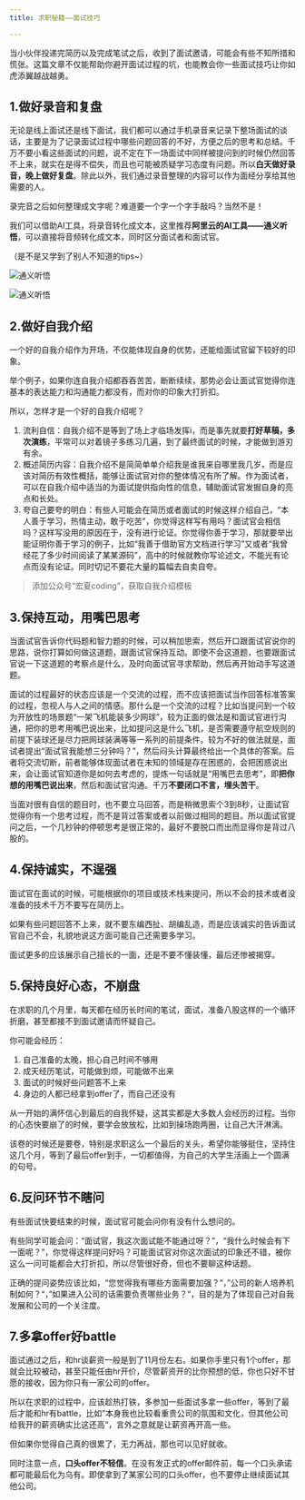 ```yaml
---
title: 求职秘籍——面试技巧

---
```



当小伙伴投递完简历以及完成笔试之后，收到了面试邀请，可能会有些不知所措和慌张。这篇文章不仅能帮助你避开面试过程的坑，也能教会你一些面试技巧让你如虎添翼越战越勇。

## 1.做好录音和复盘

无论是线上面试还是线下面试，我们都可以通过手机录音来记录下整场面试的谈话，主要是为了记录面试过程中哪些问题回答的不好，方便之后的思考和总结。千万不要小看这些面试的问题，说不定在下一场面试中同样被提问到的时候仍然回答不上来，就实在是得不偿失，而且也可能被质疑学习态度有问题。所以**白天做好录音，晚上做好复盘**。除此以外，我们通过录音整理的内容可以作为面经分享给其他需要的人。

录完音之后如何整理成文字呢？难道要一个字一个字手敲吗？当然不是！

我们可以借助AI工具，将录音转化成文本，这里推荐**阿里云的AI工具——通义听悟**，可以直接将音频转化成文本，同时区分面试者和面试官。

（是不是又学到了别人不知道的tips~）

![通义听悟](https://cdn.jsdelivr.net/gh/hongxiaCoder/Pictures@master/20230830145527.png)

![通义听悟](https://cdn.jsdelivr.net/gh/hongxiaCoder/Pictures@master/20230830164309.png)

## 2.做好自我介绍

一个好的自我介绍作为开场，不仅能体现自身的优势，还能给面试官留下较好的印象。

举个例子，如果你连自我介绍都吞吞苦苦，断断续续，那势必会让面试官觉得你连基本的表达能力和沟通能力都没有，而对你的印象大打折扣。

所以，怎样才是一个好的自我介绍呢？

1. 流利自信：自我介绍不是等到了场上才临场发挥i，而是事先就要**打好草稿，多次演练**，平常可以对着镜子多练习几遍，到了最终面试的时候，才能做到游刃有余。
2. 概述简历内容：自我介绍不是简简单单介绍我是谁我来自哪里我几岁，而是应该对简历有效性概括，能够让面试官对你的整体情况有所了解。作为面试者，可以在自我介绍中适当的为面试提供指向性的信息，辅助面试官发掘自身的亮点和长处。
3. 夸自己要夸的明白：有些人可能会在简历或者面试的时候这样介绍自己，“本人善于学习，热情主动，敢于吃苦”，你觉得这样写有用吗？面试官会相信吗？这样写没用的原因在于，没有进行论证。你觉得你善于学习，那就要举出能证明你善于学习的例子，比如“我善于借助官方文档进行学习”又或者“我曾经花了多少时间阅读了某某源码”，高中的时候就教你写论述文，不能光有论点而没有论证。同时切记不要花大量的篇幅去自卖自夸。

> 添加公众号“宏夏coding”，获取自我介绍模板

## 3.保持互动，用嘴巴思考

当面试官告诉你代码题和智力题的时候，可以稍加思索，然后开口跟面试官说你的思路，说你打算如何做这道题，跟面试官保持互动。即使不会这道题，也要跟面试官说一下这道题的考察点是什么，及时向面试官寻求帮助，然后再开始动手写这道题。

面试的过程最好的状态应该是一个交流的过程，而不应该把面试当作回答标准答案的过程，忽视人与人之间的情感。那什么是一个交流的过程？比如当提问到一个较为开放性的场景题“一架飞机能装多少网球”，较为正面的做法是和面试官进行沟通，把你的思考用嘴巴说出来，比如提问这是什么飞机，是否需要遵守航空规则的前提下装球还是尽力把网球装满等等一系列的前提条件。较为不好的做法就是，面试者提出“面试官我能想三分钟吗？”，然后闷头计算最终给出一个具体的答案。后者将交流切断，前者能够体现面试者在未知的领域是存在困惑的，会把困惑说出来，会让面试官知道你是如何去考虑的，提炼一句话就是“用嘴巴去思考”，即**把你想的用嘴巴说出来**，然后和面试官沟通。千万**不要闭口不言，埋头苦干**。

当面对很有自信的题目时，也不要立马回答，而是稍微思索个3到8秒，让面试官觉得你有一个思考过程，而不是背过答案或者以前做过相同的题目。所以面试官提问之后，一个几秒钟的停顿思考是很正常的，最好不要脱口而出而显得你是背过八股的。

## 4.保持诚实，不逞强

面试官在面试的时候，可能根据你的项目或技术栈来提问，所以不会的技术或者没准备的技术千万不要写在简历上。

如果有些问题回答不上来，就不要东编西扯、胡编乱造，而是应该诚实的告诉面试官自己不会，礼貌地说这方面可能自己还需要多学习。

面试更多的应该展示自己擅长的一面，还是不要不懂装懂，最后还惨被揭穿。

## 5.保持良好心态，不崩盘

在求职的几个月里，每天都在经历长时间的笔试，面试，准备八股这样的一个循环折磨，甚至都接不到面试邀请而怀疑自己。

你可能会经历：

1. 自己准备的太晚，担心自己时间不够用
2. 成天经历笔试，可能做到烦，可能做不出来
3. 面试的时候好些问题答不上来
4. 身边的人都已经拿到offer了，而自己还没有

从一开始的满怀信心到最后的自我怀疑，这其实都是大多数人会经历的过程。当你的心态快要崩了的时候，要学会放放松，比如到操场跑两圈，让自己大汗淋漓。

该卷的时候还是要卷，特别是求职这么一个最后的关头，希望你能够挺住，坚持住这几个月，等到了最后offer到手，一切都值得，为自己的大学生活画上一个圆满的句号。

## 6.反问环节不瞎问

有些面试快要结束的时候，面试官可能会问你有没有什么想问的。

有些同学可能会问：“面试官，我这次面试能不能通过呀？”，“我什么时候会有下一面呢？”，你觉得这样提问好吗？可能面试官对你这次面试的印象还不错，被你这么一问可能都会大打折扣，所以尽管很好奇，但也不要聊这种话题。

正确的提问姿势应该比如，“您觉得我有哪些方面需要加强？“，”公司的新人培养机制如何？“，”如果进入公司的话需要负责哪些业务？“，目的是为了体现自己对自我发展和公司的一个关注度。

## 7.多拿offer好battle

面试通过之后，和hr谈薪资一般是到了11月份左右。如果你手里只有1个offer，那就会比较被动，甚至只能任由hr开价，尽管薪资开的比你预想的低，你也只好不甘愿的接收，因为你只有一家公司的offer。

所以在求职的过程中，应该趁热打铁，多参加一些面试多拿一些offer，等到了最后才能和hr有battle，比如”本身我也比较看重贵公司的氛围和文化，但其他公司给我开的薪资确实比这还高“，言外之意就是让薪资再开高一些。

但如果你觉得自己真的很累了，无力再战，那也可以见好就收。

同时注意一点，**口头offer不轻信**。在没有发正式的offer邮件前，每一个口头承诺都可能最后化为乌有。即使拿到了某家公司的口头offer，也不要停止继续面试其他公司。
